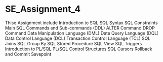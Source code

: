 # SE_Assignment_4
Thise Assignment include 
  Introduction to SQL
  SQL Syntax
  SQL Constraints   
  Main SQL Commands and Sub-commands (DDL) 
  ALTER Command
  DROP Command 
  Data Manipulation Language (DML)
  Data Query Language (DQL) 
  Data Control Language (DCL)
  Transaction Control Language (TCL)
  SQL Joins 
  SQL Group By 
  SQL Stored Procedure 
  SQL View
  SQL Triggers 
  Introduction to PL/SQL
  PL/SQL Control Structures
  SQL Cursors 
  Rollback and Commit Savepoint

